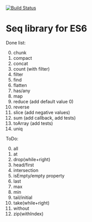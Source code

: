 [![Build Status](https://travis-ci.org/krikus/es6seq.svg?branch=master)](https://travis-ci.org/krikus/es6seq)

# Seq library for ES6

Done list:

0. chunk
0. compact
0. concat
0. count (with filter)
0. filter
0. find
0. flatten
0. has/any
0. map
0. reduce (add default value 0)
0. reverse
0. slice (add negative values)
0. sum (add callback, add tests)
0. toArray (add tests)
0. uniq

ToDo:

0. all
0. at
0. drop(while+right)
0. head/first
0. intersection
0. isEmpty/empty property
0. last
0. max
0. min
0. tail/initial
0. take(while+right)
0. without
0. zip(withIndex)
